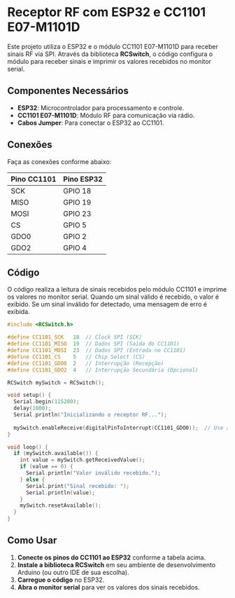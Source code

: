 
# Receptor RF com ESP32 e CC1101 E07-M1101D

Este projeto utiliza o ESP32 e o módulo CC1101 E07-M1101D para receber sinais RF via SPI. Através da biblioteca **RCSwitch**, o código configura o módulo para receber sinais e imprimir os valores recebidos no monitor serial.

## Componentes Necessários

- **ESP32**: Microcontrolador para processamento e controle.
- **CC1101 E07-M1101D**: Módulo RF para comunicação via rádio.
- **Cabos Jumper**: Para conectar o ESP32 ao CC1101.

## Conexões

Faça as conexões conforme abaixo:

| Pino CC1101  | Pino ESP32   |
|--------------|--------------|
| SCK          | GPIO 18      |
| MISO         | GPIO 19      |
| MOSI         | GPIO 23      |
| CS           | GPIO 5       |
| GDO0         | GPIO 2       |
| GDO2         | GPIO 4       |

## Código

O código realiza a leitura de sinais recebidos pelo módulo CC1101 e imprime os valores no monitor serial. Quando um sinal válido é recebido, o valor é exibido. Se um sinal inválido for detectado, uma mensagem de erro é exibida.

```cpp
#include <RCSwitch.h>

#define CC1101_SCK   18  // Clock SPI (SCK)
#define CC1101_MISO  19  // Dados SPI (Saída do CC1101)
#define CC1101_MOSI  23  // Dados SPI (Entrada no CC1101)
#define CC1101_CS    5   // Chip Select (CS)
#define CC1101_GDO0  2   // Interrupção (Recepção)
#define CC1101_GDO2  4   // Interrupção Secundária (Opcional)

RCSwitch mySwitch = RCSwitch();

void setup() {
  Serial.begin(115200);
  delay(1000);
  Serial.println("Inicializando o receptor RF...");
  
  mySwitch.enableReceive(digitalPinToInterrupt(CC1101_GDO0));  // Use a função digitalPinToInterrupt para especificar GPIO2
}

void loop() {
  if (mySwitch.available()) {
    int value = mySwitch.getReceivedValue();
    if (value == 0) {
      Serial.println("Valor inválido recebido.");
    } else {
      Serial.print("Sinal recebido: ");
      Serial.println(value);
    }
    mySwitch.resetAvailable();
  }
}
```

## Como Usar

1. **Conecte os pinos do CC1101 ao ESP32** conforme a tabela acima.
2. **Instale a biblioteca RCSwitch** em seu ambiente de desenvolvimento Arduino (ou outro IDE de sua escolha).
3. **Carregue o código** no ESP32.
4. **Abra o monitor serial** para ver os valores dos sinais recebidos.
